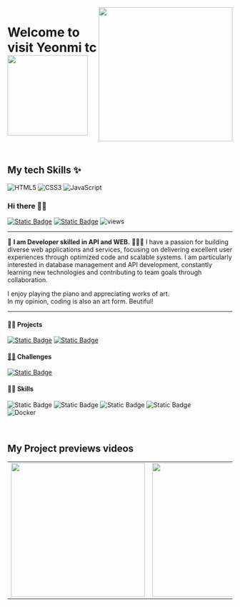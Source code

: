<img align="right" src="https://github.com/yeonmitc/yeonmitc/blob/main/uploads/profile.png?raw=true" width="300"/>

<h1> Welcome to visit Yeonmi tc <img src="https://github.com/yeonmitc/yeonmitc/blob/main/uploads/profile.png?raw=true" height="180"></h1>

<p>
</p>

<br />
<h2> My tech Skills ✨ </h2>

![HTML5](https://img.shields.io/badge/-HTML5-F05032?style=for-the-badge&logo=html5&logoColor=ffffff)
![CSS3](https://img.shields.io/badge/-CSS3-007ACC?style=for-the-badge&logo=css3)
![JavaScript](https://img.shields.io/badge/-JavaScript-%23F7DF1C?style=for-the-badge&logo=javascript&logoColor=000000&labelColor=%23F7DF1C&color=%23FFCE5A)
### Hi there 👋🏻
<a href="http://pf.kakao.com/_vyHxhG/chat" target="_blank">![Static Badge](https://img.shields.io/badge/KakaoTalk-FFCD00?style=flat-square&logo=KakaoTalk&logoColor=black)</a>
[![Static Badge](https://img.shields.io/badge/Email-03C75A?style=flat-square&logo=Naver&logoColor=white)](mailto:5windy@naver.com) 
![views](https://gh-hits.nomadcoders.workers.dev/view?username=bonni-e) 
<br>

---
🛵 **I am Developer skilled in API and WEB.** 👩🏻‍💻 I have a passion for building diverse web applications and services, focusing on delivering excellent user experiences through optimized code and scalable systems. I am particularly interested in database management and API development, constantly learning new technologies and contributing to team goals through collaboration. <br>

I enjoy playing the piano and appreciating works of art.<br>
In my opinion, coding is also an art form. Beutiful!

---

<!--
**bonni-e/bonni-e** is a ✨ _special_ ✨ repository because its `README.md` (this file) appears on your GitHub profile.

Here are some ideas to get you started:

- 🔭 I’m currently working on ...
- 🌱 I’m currently learning ...
- 👯 I’m looking to collaborate on ...
- 🤔 I’m looking for help with ...
- 💬 Ask me about ...
- 📫 How to reach me: ...
- 😄 Pronouns: ...
- ⚡ Fun fact: ...
-->

#### 🤞🏻 Projects
[![Static Badge](https://img.shields.io/badge/🍠GogooMarket-edce41?style=flat-square)](about:blank) 
[![Static Badge](https://img.shields.io/badge/🧠MyPACS-3182ce?style=flat-square)](https://polio.dev/pacs-front/) 
<br>

#### [💪🏻](https://nomadcoders.co/users/5windy) Challenges
[![Static Badge](https://img.shields.io/badge/Airbnb-FF5A5F?style=flat-square&logo=Airbnb&logoColor=white)](https://github.com/users/bonni-e/projects/1/views/3?pane=info) <br>

#### 👊🏻 Skills
![Static Badge](https://img.shields.io/badge/Java-EE4C2C?style=flat-square&logo=coffeescript&logoColor=white)
![Static Badge](https://img.shields.io/badge/Spring-6DB33F?style=flat-square&logo=Spring&logoColor=white)
![Static Badge](https://img.shields.io/badge/SpringBoot-6DB33F?style=flat-square&logo=SpringBoot&logoColor=white)
![Static Badge](https://img.shields.io/badge/SpringSecurity-6DB33F?style=flat-square&logo=SpringSecurity&logoColor=white) <br>
![Docker](https://img.shields.io/badge/-Docker-46a2f1?style=for-the-badge&logo=docker&logoColor=ffffff)

<br/>

<h2>My Project previews videos</h2>
<table>
  <tbody>
    <tr>
      <td>
        <a href="https://www.youtube.com/본인프로젝트시연유트브" title="프로젝트1">
          <img align="center" src="https://github.com/yeonmitc/yeonmitc/blob/main/uploads/profile.png?raw=true" width="300px" >
        </a>
      </td>
      <td>
      <a href="https://www.youtube.com/본인프로젝트시연유트브" title="프로젝트2">
          <img align="center" src="https://github.com/yeonmitc/yeonmitc/blob/main/uploads/profile.png?raw=true" width="300px" >
        </a>
      </td>
      <td>
       <a href="https://www.youtube.com/본인프로젝트시연유트브" title="프로젝트3">
          <img align="center" src="https://github.com/yeonmitc/yeonmitc/blob/main/uploads/profile.png?raw=true" width="300px" >
        </a>
      </td>
    </tr>
  </tbody>
</table>

<br/>
<br/>
